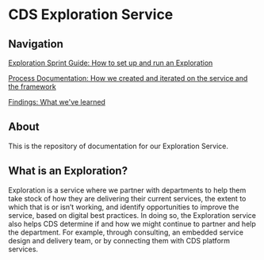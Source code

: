 # CDS Exploration Service 

## Navigation 

[Exploration Sprint Guide: How to set up and run an Exploration](https://github.com/cds-snc/exploration-documentation/blob/main/ExplorationSprintGuide.md) 

[Process Documentation: How we created and iterated on the service and the framework](https://github.com/cds-snc/exploration-documentation/blob/main/ProcessDocumentation.md) 

[Findings: What we've learned](https://github.com/cds-snc/exploration-documentation/blob/main/Findings-what-we've-learned.md)

## About
This is the repository of documentation for our Exploration Service. 

## What is an Exploration? 

Exploration is a service where we partner with departments to help them take stock of how they are delivering their current services, the extent to which that is or isn’t working, and identify opportunities to improve the service, based on digital best practices. In doing so, the Exploration service also helps CDS determine if and how we might continue to partner and help the department. For example, through consulting, an embedded service design and delivery team, or by connecting them with CDS platform services. 
